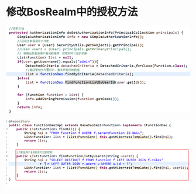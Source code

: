 # 修改BosRealm中的授权方法

![](../../../.gitbook/assets/image%20%2836%29.png)

![](../../../.gitbook/assets/image%20%28138%29.png)

